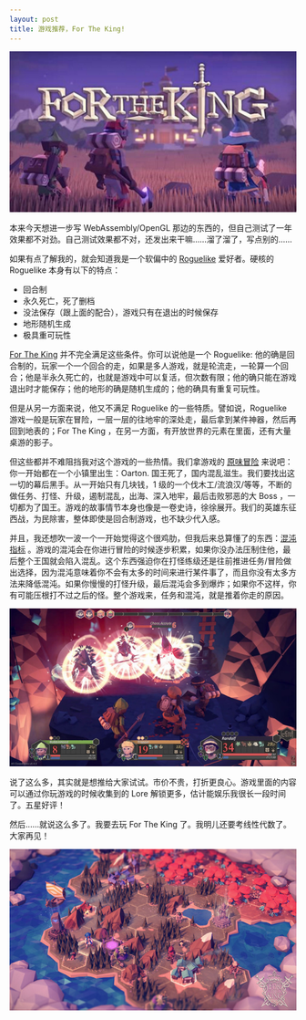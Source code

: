 ```yaml
---
layout: post
title: 游戏推荐，For The King!
---
```


![For The King](/assets/ftk.jpeg)

本来今天想进一步写 WebAssembly/OpenGL 那边的东西的，但自己测试了一年效果都不对劲。自己测试效果都不对，还发出来干嘛……溜了溜了，写点别的……

如果有点了解我的，就会知道我是一个软偏中的 [Roguelike](https://en.wikipedia.org/wiki/Roguelike) 爱好者。硬核的 Roguelike 本身有以下的特点：
- 回合制
- 永久死亡，死了删档
- 没法保存（跟上面的配合），游戏只有在退出的时候保存
- 地形随机生成
- 极具重可玩性

[For The King](https://store.steampowered.com/app/527230/For_The_King/) 并不完全满足这些条件。你可以说他是一个 Roguelike: 他的确是回合制的，玩家一个一个回合的走，如果是多人游戏，就是轮流走，一轮算一个回合；他是半永久死亡的，也就是游戏中可以复活，但次数有限；他的确只能在游戏退出时才能保存；他的地形的确是随机生成的；他的确具有重复可玩性。

但是从另一方面来说，他又不满足 Roguelike 的一些特质。譬如说，Roguelike 游戏一般是玩家在冒险，一层一层的往地牢的深处走，最后拿到某件神器，然后再回到地表的；For The King ，在另一方面，有开放世界的元素在里面，还有大量桌游的影子。

但这些都并不难阻挡我对这个游戏的一些热情。我们拿游戏的 [原味冒险](https://fortheking.gamepedia.com/For_The_King_(Gamemode)) 来说吧：你一开始都在一个小镇里出生：Oarton. 国王死了，国内混乱滋生。我们要找出这一切的幕后黑手。从一开始只有几块钱，1 级的一个伐木工/流浪汉/等等，不断的做任务、打怪、升级，遏制混乱，出海、深入地牢，最后击败邪恶的大 Boss ，一切都为了国王。游戏的故事情节本身也像是一卷史诗，徐徐展开。我们的英雄东征西战，为民除害，整体即使是回合制游戏，也不缺少代入感。

并且，我还想吹一波一个一开始觉得这个很鸡肋，但我后来总算懂了的东西：[混沌指标](https://fortheking.gamepedia.com/Chaos#The_Chaos_Meter) 。游戏的混沌会在你进行冒险的时候逐步积累，如果你没办法压制住他，最后整个王国就会陷入混乱。这个东西强迫你在打怪练级还是往前推进任务/冒险做出选择，因为混沌意味着你不会有太多的时间来进行某件事了，而且你没有太多方法来降低混沌。如果你慢慢的打怪升级，最后混沌会多到爆炸；如果你不这样，你有可能压根打不过之后的怪。整个游戏来，任务和混沌，就是推着你走的原因。

![FTK 打架](/assets/ftk_fight.jpg)

说了这么多，其实就是想推给大家试试。市价不贵，打折更良心。游戏里面的内容可以通过你玩游戏的时候收集到的 Lore 解锁更多，估计能娱乐我很长一段时间了。五星好评！

然后……就说这么多了。我要去玩 For The King 了。我明儿还要考线性代数了。大家再见！

![FTK 世界地图](/assets/ftk_world_map.jpg)
